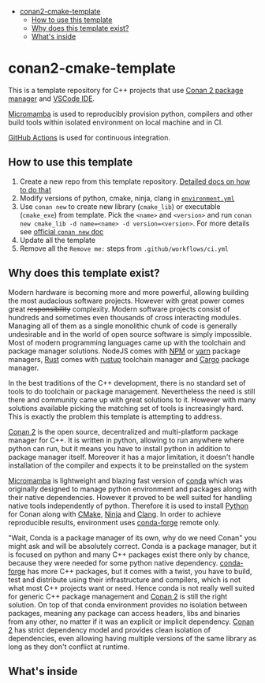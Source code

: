 - [conan2-cmake-template](#conan2-cmake-template)
  - [How to use this template](#how-to-use-this-template)
  - [Why does this template exist?](#why-does-this-template-exist)
  - [What's inside](#whats-inside)

# conan2-cmake-template

This is a template repository for C++ projects that use [Conan 2 package manager][conan] and [VSCode IDE][vscode].

[Micromamba][micromamba] is used to reproducibly provision python, compilers and other build tools within isolated environment on local machine and in CI.

[GitHub Actions][gha] is used for continuous integration.

## How to use this template

 1. Create a new repo from this template repository. [Detailed docs on how to do that](https://docs.github.com/en/repositories/creating-and-managing-repositories/creating-a-repository-from-a-template)
 2. Modify versions of python, cmake, ninja, clang in [`environment.yml`](environment.yml)
 3. Use `conan new` to create new library (`cmake_lib`) or executable (`cmake_exe`) from template. Pick the `<name>` and `<version>` and run `conan new cmake_lib -d name=<name> -d version=<version>`. For more details see [official `conan new` doc](https://docs.conan.io/2/reference/commands/new.html)
 4. Update all the template
 5. Remove all the `Remove me:` steps from `.github/workflows/ci.yml`

## Why does this template exist?

Modern hardware is becoming more and more powerful, allowing building the most audacious software projects. However with great power comes great ~~responsibility~~ complexity. Modern software projects consist of hundreds and sometimes even thousands of cross interacting modules. Managing all of them as a single monolithic chunk of code is generally undesirable and in the world of open source software is simply impossible.
Most of modern programming languages came up with the toolchain and package manager solutions. NodeJS comes with [NPM](https://www.npmjs.com/) or [yarn](https://yarnpkg.com/) package managers, [Rust](https://www.rust-lang.org/) comes with [rustup](https://rustup.rs/) toolchain manager and [Cargo](https://doc.rust-lang.org/cargo/) package manager.

In the best traditions of the C++ development, there is no standard set of tools to do toolchain or package management. Nevertheless the need is still there and community came up with great solutions to it. However with many solutions available picking the matching set of tools is increasingly hard. This is exactly the problem this template is attempting to address.

[Conan 2][conan] is the open source, decentralized and multi-platform package manager for C++. It is written in python, allowing to run anywhere where python can run, but it means you have to install python in addition to package manager itself. Moreover it has a major limitation, it doesn't handle installation of the compiler and expects it to be preinstalled on the system

[Micromamba][micromamba] is lightweight and blazing fast version of [conda](https://anaconda.org/) which was originally designed to manage python environment and packages along with their native dependencies. However it proved to be well suited for handling native tools independently of python. Therefore it is used to install [Python][conda-python] for Conan along with [CMake][conda-cmake], [Ninja][conda-ninja] and [Clang][conda-clang]. In order to achieve reproducible results, environment uses [conda-forge][conda-forge] remote only.

"Wait, Conda is a package manager of its own, why do we need Conan" you might ask and will be absolutely correct. Conda is a package manager, but it is focused on python and many C++ packages exist there only by chance, because they were needed for some python native dependency. [conda-forge][conda-forge] has more C++ packages, but it comes with a twist, you have to build, test and distribute using their infrastructure and compilers, which is not what most C++ projects want or need. Hence conda is not really well suited for generic C++ package management and [Conan 2][conan] is still the right solution. On top of that conda environment provides no isolation between packages, meaning any package can access headers, libs and binaries from any other, no matter if it was an explicit or implicit dependency. [Conan 2][conan] has strict dependency model and provides clean isolation of dependencies, even allowing having multiple versions of the same library as long as they don't conflict at runtime.

## What's inside

[conan]: https://conan.io/
[vscode]: https://code.visualstudio.com/
[micromamba]: https://mamba.readthedocs.io/en/latest/user_guide/micromamba.html
[gha]: https://docs.github.com/en/actions
[conda-python]: https://anaconda.org/conda-forge/python
[conda-clang]: https://anaconda.org/conda-forge/clang
[conda-cmake]: https://anaconda.org/conda-forge/cmake
[conda-ninja]: https://anaconda.org/conda-forge/ninja
[conda-forge]: https://conda-forge.org/
